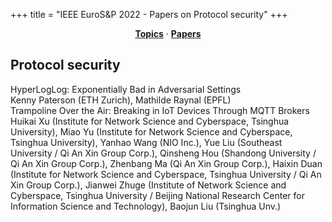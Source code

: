 +++
title = "IEEE EuroS&P 2022 - Papers on Protocol security"
+++
<center><a href="../topics"><b>Topics</b></a> &middot; <a href="../papers"><b>Papers</b></a></center>
<p>
<h2>Protocol security</h2><div class="bpaper"><span class="ptitle">HyperLogLog: Exponentially Bad in Adversarial Settings</span></br><div class="pblock"><span class="author">Kenny&nbsp;Paterson</span> <span class="institution">(ETH Zurich)</span>, <span class="author">Mathilde&nbsp;Raynal</span> <span class="institution">(EPFL)</span><br><div class="pextra"></div></div></div><div class="bpaper"><span class="ptitle">Trampoline Over the Air: Breaking in IoT Devices Through MQTT Brokers</span></br><div class="pblock"><span class="author">Huikai&nbsp;Xu</span> <span class="institution">(Institute for Network Science and Cyberspace, Tsinghua University)</span>, <span class="author">Miao&nbsp;Yu</span> <span class="institution">(Institute for Network Science and Cyberspace, Tsinghua University)</span>, <span class="author">Yanhao&nbsp;Wang</span> <span class="institution">(NIO Inc.)</span>, <span class="author">Yue&nbsp;Liu</span> <span class="institution">(Southeast University / Qi An Xin Group Corp.)</span>, <span class="author">Qinsheng&nbsp;Hou</span> <span class="institution">(Shandong University / Qi An Xin Group Corp.)</span>, <span class="author">Zhenbang&nbsp;Ma</span> <span class="institution">(Qi An Xin Group Corp.)</span>, <span class="author">Haixin&nbsp;Duan</span> <span class="institution">(Institute for Network Science and Cyberspace, Tsinghua University / Qi An Xin Group Corp.)</span>, <span class="author">Jianwei&nbsp;Zhuge</span> <span class="institution">(Institute of Network Science and Cyberspace, Tsinghua University / Beijing National Research Center for Information Science and Technology)</span>, <span class="author">Baojun&nbsp;Liu</span> <span class="institution">(Tsinghua Unv.)</span><br><div class="pextra"></div></div></div>